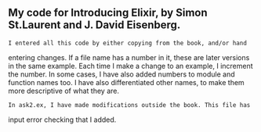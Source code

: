 My code for Introducing Elixir, by Simon St.Laurent and J. David Eisenberg.
----------------------------------------------------------------------------------------------------

	I entered all this code by either copying from the book, and/or hand
entering changes. If a file name has a number in it, these are later versions
in the same example. Each time I make a change to an example, I increment
the number. In some cases, I have also added numbers to module and function
names too. I have also differentiated other names, to make them more
descriptive of what they are.

	In ask2.ex, I have made modifications outside the book. This file has
input error checking that I added.
